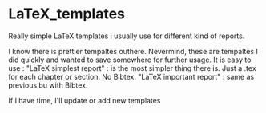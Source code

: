 LaTeX_templates
===============

Really simple LaTeX templates i usually use for different kind of reports. 

I know there is prettier tempaltes outhere. Nevermind, these are tempaltes I did quickly and wanted to save somewhere for further usage.
It is easy to use :
"LaTeX simplest report" : is the most simpler thing there is. Just a .tex for each chapter or section. No Bibtex.
"LaTeX important report" : same as previous bu with  Bibtex.

If I have time, I'll update or add new templates
